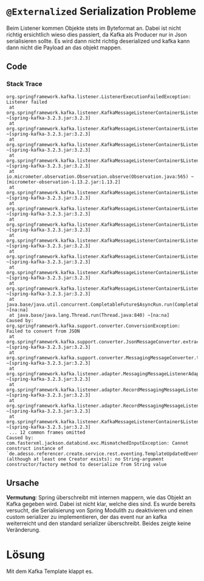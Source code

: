 # `@Externalized` Serialization Probleme
Beim Listener kommen Objekte stets im Byteformat an. Dabei ist nicht richtig ersichtlich wieso dies passiert, da Kafka als 
Producer nur in Json serialisieren sollte. Es wird dann nicht richtig deserialized und kafka kann dann nicht die Payload an das objekt mappen. 


## Code
### Stack Trace

```javastacktrace
org.springframework.kafka.listener.ListenerExecutionFailedException: Listener failed
 at org.springframework.kafka.listener.KafkaMessageListenerContainer$ListenerConsumer.decorateException(KafkaMessageListenerContainer.java:2873) ~[spring-kafka-3.2.3.jar:3.2.3]
 at org.springframework.kafka.listener.KafkaMessageListenerContainer$ListenerConsumer.doInvokeOnMessage(KafkaMessageListenerContainer.java:2814) ~[spring-kafka-3.2.3.jar:3.2.3]
 at org.springframework.kafka.listener.KafkaMessageListenerContainer$ListenerConsumer.invokeOnMessage(KafkaMessageListenerContainer.java:2778) ~[spring-kafka-3.2.3.jar:3.2.3]
 at org.springframework.kafka.listener.KafkaMessageListenerContainer$ListenerConsumer.lambda$doInvokeRecordListener$53(KafkaMessageListenerContainer.java:2701) ~[spring-kafka-3.2.3.jar:3.2.3]
 at io.micrometer.observation.Observation.observe(Observation.java:565) ~[micrometer-observation-1.13.2.jar:1.13.2]
 at org.springframework.kafka.listener.KafkaMessageListenerContainer$ListenerConsumer.doInvokeRecordListener(KafkaMessageListenerContainer.java:2699) ~[spring-kafka-3.2.3.jar:3.2.3]
 at org.springframework.kafka.listener.KafkaMessageListenerContainer$ListenerConsumer.doInvokeWithRecords(KafkaMessageListenerContainer.java:2541) ~[spring-kafka-3.2.3.jar:3.2.3]
 at org.springframework.kafka.listener.KafkaMessageListenerContainer$ListenerConsumer.invokeRecordListener(KafkaMessageListenerContainer.java:2430) ~[spring-kafka-3.2.3.jar:3.2.3]
 at org.springframework.kafka.listener.KafkaMessageListenerContainer$ListenerConsumer.invokeListener(KafkaMessageListenerContainer.java:2085) ~[spring-kafka-3.2.3.jar:3.2.3]
 at org.springframework.kafka.listener.KafkaMessageListenerContainer$ListenerConsumer.invokeIfHaveRecords(KafkaMessageListenerContainer.java:1461) ~[spring-kafka-3.2.3.jar:3.2.3]
 at org.springframework.kafka.listener.KafkaMessageListenerContainer$ListenerConsumer.pollAndInvoke(KafkaMessageListenerContainer.java:1426) ~[spring-kafka-3.2.3.jar:3.2.3]
 at org.springframework.kafka.listener.KafkaMessageListenerContainer$ListenerConsumer.run(KafkaMessageListenerContainer.java:1296) ~[spring-kafka-3.2.3.jar:3.2.3]
 at java.base/java.util.concurrent.CompletableFuture$AsyncRun.run(CompletableFuture.java:1804) ~[na:na]
 at java.base/java.lang.Thread.run(Thread.java:840) ~[na:na]
Caused by: org.springframework.kafka.support.converter.ConversionException: Failed to convert from JSON
 at org.springframework.kafka.support.converter.JsonMessageConverter.extractAndConvertValue(JsonMessageConverter.java:124) ~[spring-kafka-3.2.3.jar:3.2.3]
 at org.springframework.kafka.support.converter.MessagingMessageConverter.toMessage(MessagingMessageConverter.java:192) ~[spring-kafka-3.2.3.jar:3.2.3]
 at org.springframework.kafka.listener.adapter.MessagingMessageListenerAdapter.toMessagingMessage(MessagingMessageListenerAdapter.java:377) ~[spring-kafka-3.2.3.jar:3.2.3]
 at org.springframework.kafka.listener.adapter.RecordMessagingMessageListenerAdapter.onMessage(RecordMessagingMessageListenerAdapter.java:77) ~[spring-kafka-3.2.3.jar:3.2.3]
 at org.springframework.kafka.listener.adapter.RecordMessagingMessageListenerAdapter.onMessage(RecordMessagingMessageListenerAdapter.java:50) ~[spring-kafka-3.2.3.jar:3.2.3]
 at org.springframework.kafka.listener.KafkaMessageListenerContainer$ListenerConsumer.doInvokeOnMessage(KafkaMessageListenerContainer.java:2800) ~[spring-kafka-3.2.3.jar:3.2.3]
 ... 12 common frames omitted
Caused by: com.fasterxml.jackson.databind.exc.MismatchedInputException: Cannot construct instance of `de.adesso.referencer.create.service.rest.eventing.TemplateUpdatedEventLegacy` (although at least one Creator exists): no String-argument constructor/factory method to deserialize from String value 
```
## Ursache

**Vermutung**: Spring überschreibt mit internen mappern, wie das Objekt an Kafka gegeben wird. Dabei ist nicht klar, welche dies sind. Es wurde bereits versucht, die Serialisierung von Spring Modulith zu deaktivieren und einen custom serializer zu implementieren, der das event nur an kafka weiterreicht und den standard serializer überschreibt. Beides zeigte keine Veränderung.

# Lösung

Mit dem Kafka Template klappt es. 